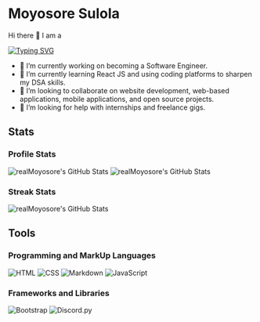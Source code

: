 # Moyosore Sulola

Hi there 👋 I am a 

<a href="https://git.io/typing-svg"><img src="https://readme-typing-svg.demolab.com?font=Poppins&weight=600&size=30&letterSpacing=2px&duration=2000&pause=500&color=FFC000&vCenter=true&width=435&lines=Frontend+Developer;Web+Designer;UI+Markup+Developer;Email+Developer" alt="Typing SVG" /></a>

- 🔭 I’m currently working on becoming a Software Engineer.
- 🌱 I’m currently learning React JS and using coding platforms to sharpen my DSA skills.
- 👯 I’m looking to collaborate on website development, web-based applications, mobile applications, and open source projects.
- 🤔 I’m looking for help with internships and freelance gigs.

## Stats

### Profile Stats

<img src="https://github-readme-stats.vercel.app/api?username=realMoyosore&theme=vision-friendly-dark&show_icons=true&hide_border=false&count_private=true" alt="realMoyosore's GitHub Stats" />

<img src="https://github-readme-stats.vercel.app/api/top-langs/?username=realMoyosore&theme=vision-friendly-dark&show_icons=true&hide_border=false&layout=compact" alt="realMoyosore's GitHub Stats" />

### Streak Stats

<img src="https://streak-stats.demolab.com?user=realMoyosore&theme=vision-friendly-dark&hide_border=false" alt="realMoyosore's GitHub Stats" />

## Tools
### Programming and MarkUp Languages
<img alt="HTML" src="https://img.shields.io/badge/HTML-E34F26.svg?logo=html5&logoColor=white"></a>
<img alt="CSS" src="https://img.shields.io/badge/CSS-1572B6.svg?logo=css3&logoColor=white"></a>
<img alt="Markdown" src="https://img.shields.io/badge/Markdown-000000.svg?logo=markdown&logoColor=white"></a>
<img alt="JavaScript" src="https://img.shields.io/badge/JavaScript-F7DF1E.svg?logo=javascript&logoColor=black"></a>

### Frameworks and Libraries
<img alt="Bootstrap" src="https://img.shields.io/badge/Bootstrap-7952B3.svg?logo=bootstrap&logoColor=white">
<img alt="Discord.py" src="https://custom-icon-badges.demolab.com/badge/Discord.py-0d1620.svg?logo=dpy">





<!--
- 💬 Ask me about ...
- 📫 How to reach me: ...
- 😄 Pronouns: ...
- ⚡ Fun fact:
-->
